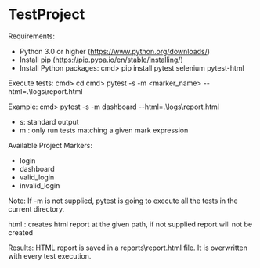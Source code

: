# TestProject

Requirements: 
- Python 3.0 or higher (https://www.python.org/downloads/) 
- Install pip (https://pip.pypa.io/en/stable/installing/) 
- Install Python packages: 
        cmd> pip install pytest selenium pytest-html 


Execute tests:
        cmd> cd <root directory>
        cmd> pytest -s -m <marker_name> --html=.\logs\report.html

Example:
cmd> pytest -s -m dashboard --html=.\logs\report.html

* s: standard output
* m : only run tests matching a given mark expression

Available Project Markers:
* login
* dashboard
* valid_login
* invalid_login

Note: If -m is not supplied, pytest is going to execute all the tests in the current directory.

html : creates html report at the given path, if not supplied report will not be created

Results:
HTML report is saved in a reports\report.html file. It is overwritten with every test execution.




